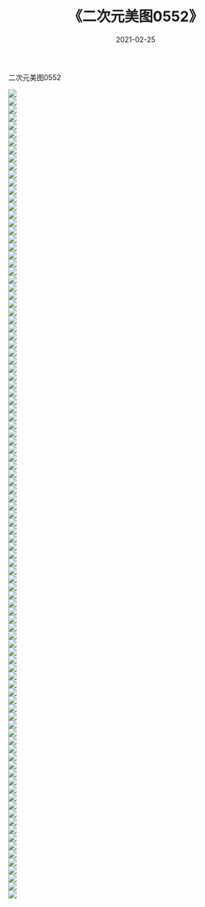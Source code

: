 ﻿---
layout: post
title:  《二次元美图0552》
date:   2021-02-25
img: http://imgx.orgx.ga/二次元/2021/二次元美图0552/000.jpg
categories: [美女, 清纯, 唯美]
---

二次元美图0552

 ![](http://imgx.orgx.ga/二次元/2021/二次元美图0552/001.jpg) <br>![](http://imgx.orgx.ga/二次元/2021/二次元美图0552/002.jpg) <br>![](http://imgx.orgx.ga/二次元/2021/二次元美图0552/003.jpg) <br>![](http://imgx.orgx.ga/二次元/2021/二次元美图0552/004.jpg) <br>![](http://imgx.orgx.ga/二次元/2021/二次元美图0552/005.jpg) <br>![](http://imgx.orgx.ga/二次元/2021/二次元美图0552/006.jpg) <br>![](http://imgx.orgx.ga/二次元/2021/二次元美图0552/007.jpg) <br>![](http://imgx.orgx.ga/二次元/2021/二次元美图0552/008.jpg) <br>![](http://imgx.orgx.ga/二次元/2021/二次元美图0552/009.jpg) <br>![](http://imgx.orgx.ga/二次元/2021/二次元美图0552/010.jpg) <br>![](http://imgx.orgx.ga/二次元/2021/二次元美图0552/011.jpg) <br>![](http://imgx.orgx.ga/二次元/2021/二次元美图0552/012.jpg) <br>![](http://imgx.orgx.ga/二次元/2021/二次元美图0552/013.jpg) <br>![](http://imgx.orgx.ga/二次元/2021/二次元美图0552/014.jpg) <br>![](http://imgx.orgx.ga/二次元/2021/二次元美图0552/015.jpg) <br>![](http://imgx.orgx.ga/二次元/2021/二次元美图0552/016.jpg) <br>![](http://imgx.orgx.ga/二次元/2021/二次元美图0552/017.jpg) <br>![](http://imgx.orgx.ga/二次元/2021/二次元美图0552/018.jpg) <br>![](http://imgx.orgx.ga/二次元/2021/二次元美图0552/019.jpg) <br>![](http://imgx.orgx.ga/二次元/2021/二次元美图0552/020.jpg) <br>![](http://imgx.orgx.ga/二次元/2021/二次元美图0552/021.jpg) <br>![](http://imgx.orgx.ga/二次元/2021/二次元美图0552/022.jpg) <br>![](http://imgx.orgx.ga/二次元/2021/二次元美图0552/023.jpg) <br>![](http://imgx.orgx.ga/二次元/2021/二次元美图0552/024.jpg) <br>![](http://imgx.orgx.ga/二次元/2021/二次元美图0552/025.jpg) <br>![](http://imgx.orgx.ga/二次元/2021/二次元美图0552/026.jpg) <br>![](http://imgx.orgx.ga/二次元/2021/二次元美图0552/027.jpg) <br>![](http://imgx.orgx.ga/二次元/2021/二次元美图0552/028.jpg) <br>![](http://imgx.orgx.ga/二次元/2021/二次元美图0552/029.jpg) <br>![](http://imgx.orgx.ga/二次元/2021/二次元美图0552/030.jpg) <br>![](http://imgx.orgx.ga/二次元/2021/二次元美图0552/031.jpg) <br>![](http://imgx.orgx.ga/二次元/2021/二次元美图0552/032.jpg) <br>![](http://imgx.orgx.ga/二次元/2021/二次元美图0552/033.jpg) <br>![](http://imgx.orgx.ga/二次元/2021/二次元美图0552/034.jpg) <br>![](http://imgx.orgx.ga/二次元/2021/二次元美图0552/035.jpg) <br>![](http://imgx.orgx.ga/二次元/2021/二次元美图0552/036.jpg) <br>![](http://imgx.orgx.ga/二次元/2021/二次元美图0552/037.jpg) <br>![](http://imgx.orgx.ga/二次元/2021/二次元美图0552/038.jpg) <br>![](http://imgx.orgx.ga/二次元/2021/二次元美图0552/039.jpg) <br>![](http://imgx.orgx.ga/二次元/2021/二次元美图0552/040.jpg) <br>![](http://imgx.orgx.ga/二次元/2021/二次元美图0552/041.jpg) <br>![](http://imgx.orgx.ga/二次元/2021/二次元美图0552/042.jpg) <br>![](http://imgx.orgx.ga/二次元/2021/二次元美图0552/043.jpg) <br>![](http://imgx.orgx.ga/二次元/2021/二次元美图0552/044.jpg) <br>![](http://imgx.orgx.ga/二次元/2021/二次元美图0552/045.jpg) <br>![](http://imgx.orgx.ga/二次元/2021/二次元美图0552/046.jpg) <br>![](http://imgx.orgx.ga/二次元/2021/二次元美图0552/047.jpg) <br>![](http://imgx.orgx.ga/二次元/2021/二次元美图0552/048.jpg) <br>![](http://imgx.orgx.ga/二次元/2021/二次元美图0552/049.jpg) <br>![](http://imgx.orgx.ga/二次元/2021/二次元美图0552/050.jpg) <br>![](http://imgx.orgx.ga/二次元/2021/二次元美图0552/051.jpg) <br>![](http://imgx.orgx.ga/二次元/2021/二次元美图0552/052.jpg) <br>![](http://imgx.orgx.ga/二次元/2021/二次元美图0552/053.jpg) <br>![](http://imgx.orgx.ga/二次元/2021/二次元美图0552/054.jpg) <br>![](http://imgx.orgx.ga/二次元/2021/二次元美图0552/055.jpg) <br>![](http://imgx.orgx.ga/二次元/2021/二次元美图0552/056.jpg) <br>![](http://imgx.orgx.ga/二次元/2021/二次元美图0552/057.jpg) <br>![](http://imgx.orgx.ga/二次元/2021/二次元美图0552/058.jpg) <br>![](http://imgx.orgx.ga/二次元/2021/二次元美图0552/059.jpg) <br>![](http://imgx.orgx.ga/二次元/2021/二次元美图0552/060.jpg) <br>![](http://imgx.orgx.ga/二次元/2021/二次元美图0552/061.jpg) <br>![](http://imgx.orgx.ga/二次元/2021/二次元美图0552/062.jpg) <br>![](http://imgx.orgx.ga/二次元/2021/二次元美图0552/063.jpg) <br>![](http://imgx.orgx.ga/二次元/2021/二次元美图0552/064.jpg) <br>![](http://imgx.orgx.ga/二次元/2021/二次元美图0552/065.jpg) <br>![](http://imgx.orgx.ga/二次元/2021/二次元美图0552/066.jpg) <br>![](http://imgx.orgx.ga/二次元/2021/二次元美图0552/067.jpg) <br>![](http://imgx.orgx.ga/二次元/2021/二次元美图0552/068.jpg) <br>![](http://imgx.orgx.ga/二次元/2021/二次元美图0552/069.jpg) <br>![](http://imgx.orgx.ga/二次元/2021/二次元美图0552/070.jpg) <br>![](http://imgx.orgx.ga/二次元/2021/二次元美图0552/071.jpg) <br>![](http://imgx.orgx.ga/二次元/2021/二次元美图0552/072.jpg) <br>![](http://imgx.orgx.ga/二次元/2021/二次元美图0552/073.jpg) <br>![](http://imgx.orgx.ga/二次元/2021/二次元美图0552/074.jpg) <br>![](http://imgx.orgx.ga/二次元/2021/二次元美图0552/075.jpg) <br>![](http://imgx.orgx.ga/二次元/2021/二次元美图0552/076.jpg) <br>![](http://imgx.orgx.ga/二次元/2021/二次元美图0552/077.jpg) <br>![](http://imgx.orgx.ga/二次元/2021/二次元美图0552/078.jpg) <br>![](http://imgx.orgx.ga/二次元/2021/二次元美图0552/079.jpg) <br>![](http://imgx.orgx.ga/二次元/2021/二次元美图0552/080.jpg) <br>![](http://imgx.orgx.ga/二次元/2021/二次元美图0552/081.jpg) <br>![](http://imgx.orgx.ga/二次元/2021/二次元美图0552/082.jpg) <br>![](http://imgx.orgx.ga/二次元/2021/二次元美图0552/083.jpg) <br>![](http://imgx.orgx.ga/二次元/2021/二次元美图0552/084.jpg) <br>![](http://imgx.orgx.ga/二次元/2021/二次元美图0552/085.jpg) <br>![](http://imgx.orgx.ga/二次元/2021/二次元美图0552/086.jpg) <br>![](http://imgx.orgx.ga/二次元/2021/二次元美图0552/087.jpg) <br>![](http://imgx.orgx.ga/二次元/2021/二次元美图0552/088.jpg) <br>![](http://imgx.orgx.ga/二次元/2021/二次元美图0552/089.jpg) <br>![](http://imgx.orgx.ga/二次元/2021/二次元美图0552/090.jpg) <br>![](http://imgx.orgx.ga/二次元/2021/二次元美图0552/091.jpg) <br>![](http://imgx.orgx.ga/二次元/2021/二次元美图0552/092.jpg) <br>![](http://imgx.orgx.ga/二次元/2021/二次元美图0552/093.jpg) <br>![](http://imgx.orgx.ga/二次元/2021/二次元美图0552/094.jpg) <br>![](http://imgx.orgx.ga/二次元/2021/二次元美图0552/095.jpg) <br>![](http://imgx.orgx.ga/二次元/2021/二次元美图0552/096.jpg) <br>![](http://imgx.orgx.ga/二次元/2021/二次元美图0552/097.jpg) <br>![](http://imgx.orgx.ga/二次元/2021/二次元美图0552/098.jpg) <br>![](http://imgx.orgx.ga/二次元/2021/二次元美图0552/099.jpg) <br>![](http://imgx.orgx.ga/二次元/2021/二次元美图0552/100.jpg) <br>